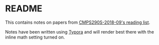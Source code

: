 # README

This contains notes on papers from [CMPS290S-2018-09's reading list](http://composition.al/CMPS290S-2018-09/). 

Notes have been written using [Typora](https://typora.io/) and will render best there with the inline math setting turned on. 
